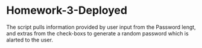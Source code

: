 # Homework-3-Deployed
The script pulls information provided by user input from the Password lengt, and extras from the check-boxs to generate a random password which is alarted to the user.